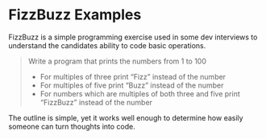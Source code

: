 # FizzBuzz Examples

FizzBuzz is a simple programming exercise used in some dev interviews to understand the candidates ability to code basic operations.

> Write a program that prints the numbers from 1 to 100
> - For multiples of three print “Fizz” instead of the number
> - For multiples of five print “Buzz” instead of the number
> - For numbers which are multiples of both three and five print “FizzBuzz” instead of the number

The outline is simple, yet it works well enough to determine how easily someone can turn thoughts into code.
